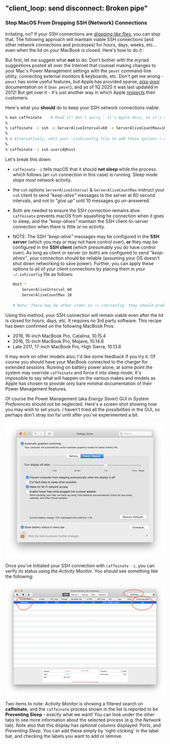 ## "client_loop: send disconnect: Broken pipe" 

### Stop MacOS From Dropping SSH (Network) Connections

Irritating, no? If your SSH connections are [*dropping like flies*](https://idioms.thefreedictionary.com/drop+like+flies), you can stop that. The following approach will maintain viable SSH connections (and other network connections and processes) for hours, days, weeks, etc... even when the lid on your MacBook is closed. Here's how to do it : 

But first, let me suggest what **not** to do: Don't bother with the myriad suggestions posted all over the Internet that counsel making changes to your Mac's Power Management settings with the `pmset` command-line utility, connecting external monitors & keyboards, etc. Don't get me wrong - `pmset` has some useful features, but Apple has provided sparse, [*piss-poor*](https://idioms.thefreedictionary.com/piss-poor) documentation on it (`man pmset`), and as of 1Q 2020 it was last updated in 2012! But get over it - it's just another way in which Apple [*respects*](https://idioms.thefreedictionary.com/screw+over) their customers. 

Here's what you **should** do to keep your SSH network connections viable: 

```zsh
% man caffeinate    # Read it! Don't worry - it's Apple docs, so it's skimpy.
% 
% caffeinate -i ssh -o ServerAliveInterval=60 -o ServerAliveCountMax=10 userid@host
% 
% # Alternatively, edit your ~/ssh/config file to add these options (-o), and then:
% 
% caffeinate -i ssh userid@host 
```

Let's break this down: 

* `caffeinate -i` tells macOS that it should **not sleep** while the process which follows (an `ssh` connection in this case) is running. Sleep mode stops most network activity.

* the `ssh` options `ServerAliveInterval` & `ServerAliveCountMax` instruct your `ssh` client to send *"keep-alive"* messages to the server at 60 second intervals, and not to *"give up"* until 10 messages go un-answered. 

* Both are needed to ensure the SSH connection remains alive: `caffeinate` prevents macOS from squashing he connection when it goes to sleep, and the *"keep-alives"* maintain the SSH client-to-server connection when there is little or no activity. 

* NOTE: The SSH *"keep-alive"* messages may be configured in the **SSH server** (which you may or may not have control over), **or** they may be configured in the **SSH client** (which presumably you do have control over). As long as client or server (or both) are configured to send *"keep-alives"*, your connection should be reliable (assuming your OS doesn't shut down networking to save power). Further, you can apply these options to all of your client connections by placing them in your `~/.ssh/config` file as follows: 

  ```zsh
  Host *
      ServerAliveInterval 60
      ServerAliveCountMax 10
  
  # Note: There may be other items in ~/.ssh/config; they should probably remain
  ```

Using this method, your SSH connection will remain viable even after the lid is closed for hours, days, etc. It requires no 3rd party software. This recipe has been confirmed on the following MacBook Pros:

- 2019, 16-inch MacBook Pro, Catalina, 10.15.4
- 2016, 15-inch MacBook Pro, Mojave, 10.14.6
- Late 2011, 17-inch MacBook Pro, High Sierra, 10.13.6

It may work on other models also; I'd like some feedback if you try it. Of course you should have your MacBook connected to the charger for extended sessions. Running on battery power alone, at some point the system may override `caffeinate` and force it into sleep mode. It's impossible to say what will happen on the various makes and models as Apple has chosen to provide only bare minimal documentation of their Power Management features.  

Of course the Power Management (aka *Energy Saver*) GUI in *System Preferences* should not be neglected. Here's a screen shot showing how you may wish to set yours. I haven't tried all the possibilities in the GUI, so perhaps don't stray too far until after you've experimented a bit.

<img src="/pix/EnergySaverSettings.png" alt="EnergySaverSettings" style="zoom:50%;" />

 Once you've initiated your SSH connection with `caffeinate -i`, you can verify its status using the *Activity Monitor*. You should see something like the following: 



<img src="/pix/ActivityMonitorOnCaffeinate.png" alt="ActivityMonitorOnCaffeinate" style="zoom:50%;" />

Two items to note: *Activity Monitor* is showing a filtered search on **caffeinate**, and the `caffeinate` process shown in the list is reported to be **Preventing Sleep** - exactly what we want! You can look under the other tabs to see more information about the selected process (e.g. the *Network* tab). Note also that this display has *optional columns* displayed: *Ports*, and *Preventing Sleep*. You can add these simply by 'right-clicking' in the label bar, and checking the labels you want to add or remove.

